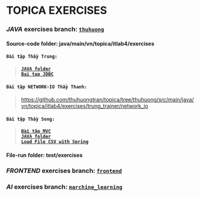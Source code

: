 # TOPICA EXERCISES 
### *JAVA* exercises branch: [`thuhuong`](https://github.com/thuhuongtran/topica/tree/thuhuong)
#### Source-code folder: java/main/vn/topica/itlab4/exercises
#### `Bài tập Thầy Trung:`
  >**[`JAVA folder`](https://github.com/thuhuongtran/topica/tree/thuhuong/src/main/java/vn/topica/itlab4/exercises/trung_trainer)**  
  >**[`Bai tap JDBC`](https://github.com/thuhuongtran/topica/tree/master/jdbc)**

#### `Bài tập NETWORK-IO Thầy Thanh:`
  >https://github.com/thuhuongtran/topica/tree/thuhuong/src/main/java/vn/topica/itlab4/exercises/trung_trainer/network_io
#### `Bài tập Thầy Song:`
  >**[`Bài tập MVC`](https://github.com/thuhuongtran/topica/tree/frontend/mvc)**  
  >**[`JAVA folder`](https://github.com/thuhuongtran/topica/tree/thuhuong/src/main/java/vn/topica/itlab4/exercises/song_trainer)**  
  >**[`Load File CSV with Spring`](https://github.com/thuhuongtran/topica/tree/master/csv_file)**
 
#### File-run folder: test/exercises

### *FRONTEND* exercises branch: [`frontend`](https://github.com/thuhuongtran/topica/tree/frontend)

### *AI* exercises branch: [`marchine_learning`](https://github.com/thuhuongtran/topica/tree/marchine_learning)

